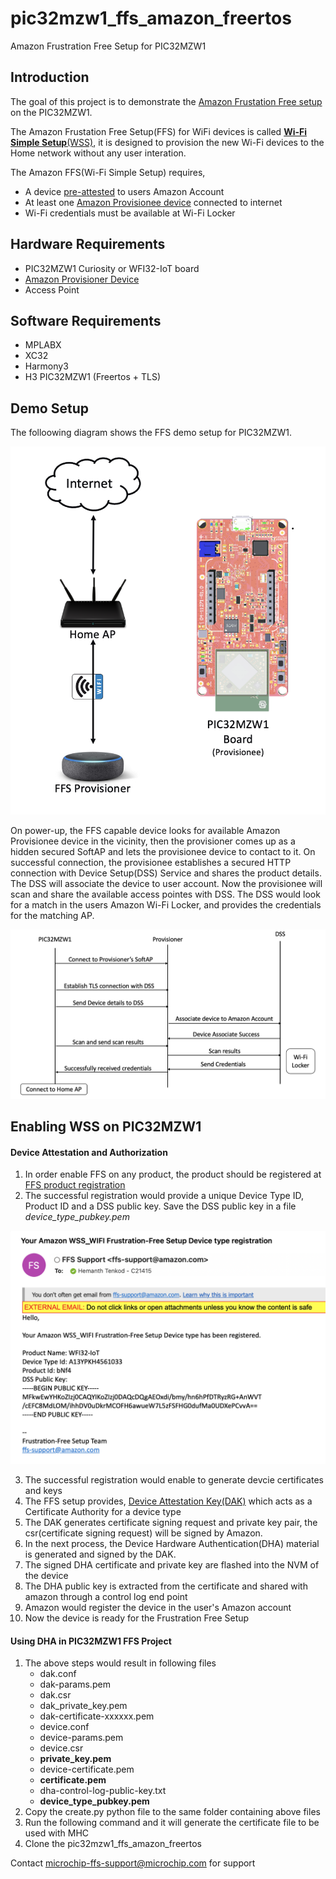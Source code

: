 # pic32mzw1_ffs_amazon_freertos
Amazon Frustration Free Setup for PIC32MZW1

## Introduction

The goal of this project is to demonstrate the [Amazon Frustation Free setup](https://developer.amazon.com/docs/frustration-free-setup/understanding-ffs.html) on the PIC32MZW1.

The Amazon Frustation Free Setup(FFS) for WiFi devices is called [**Wi-Fi Simple Setup**(WSS)](https://developer.amazon.com/docs/frustration-free-setup/understand-wi-fi-simple-setup.html), it is designed to provision the new Wi-Fi devices to the Home network without any user interation. 

The Amazon FFS(Wi-Fi Simple Setup) requires, 
- A device [pre-attested](https://developer.amazon.com/docs/frustration-free-setup/provisionee-manufacturing.html#requesting-a-dak-from-amazon) to users Amazon Account
- At least one [Amazon Provisionee device](https://developer.amazon.com/docs/frustration-free-setup/understanding-ffs.html#testing-your-device) connected to internet
- Wi-Fi credentials must be available at Wi-Fi Locker 

## Hardware Requirements
- PIC32MZW1 Curiosity or WFI32-IoT board
- [Amazon Provisioner Device](https://developer.amazon.com/docs/frustration-free-setup/understanding-ffs.html#testing-your-device)
- Access Point

## Software Requirements
- MPLABX
- XC32
- Harmony3
- H3 PIC32MZW1 (Freertos + TLS) 


## Demo Setup 
The folloowing diagram shows the FFS demo setup for PIC32MZW1.

<p align="center"><img src="Docs/FFS-Setup.png">
</p>

On power-up, the FFS capable device looks for available Amazon Provisionee device in the vicinity, then the provisioner comes up as a hidden secured SoftAP and lets the provisionee device to contact to it. On successful connection, the provisionee establishes a secured HTTP connection with Device Setup(DSS) Service and shares the product details. The DSS will associate the device to user account. Now the provisionee will scan and share the available access pointes with DSS. The DSS would look for a match in the users Amazon Wi-Fi Locker, and provides the credentials for the matching AP.

<p align="center"><img src="Docs/WSS-FlowDiagram.png">
</p>



## Enabling WSS on PIC32MZW1 
#### Device Attestation and Authorization

1. In order enable FFS on any product, the product should be registered at [FFS product registration](https://developer.amazon.com/frustration-free-setup/console/v2/onboard/request-device-registration)
2. The successful registration would provide a unique Device Type ID, Product ID and a DSS public key. Save the DSS public key in a file *device_type_pubkey.pem*
<p align="center"><img src="Docs/ffs-dev-registration-dss-pubKey.png">
</p>

3. The successful registration would enable to generate devcie certificates and keys
4. The FFS setup provides, [Device Attestation Key(DAK)](https://developer.amazon.com/frustration-free-setup/console/v2/manage-daks) which acts as a Certificate Authority for a device type
5. The DAK generates certificate signing request and private key pair, the csr(certificate signing request) will be signed by Amazon. 
6. In the next process, the Device Hardware Authentication(DHA) material is generated and signed by the DAK.
7. The signed DHA certificate and private key are flashed into the NVM of the device
8. The DHA public key is extracted from the certificate and shared with amazon through a control log end point
9. Amazon would register the device in the user's Amazon account 
10. Now the device is ready for the Frustration Free Setup
#### Using DHA in PIC32MZW1 FFS Project
1. The above steps would result in following files
	-  dak.conf
	-  dak-params.pem
	-  dak.csr
	-  dak_private_key.pem
	-  dak-certificate-xxxxxx.pem
	-  device.conf
	-  device-params.pem
	-  device.csr
	-  **private_key.pem**
	-  device-certificate.pem
	-  **certificate.pem**
	-  dha-control-log-public-key.txt
    -  **device_type_pubkey.pem**
2. Copy the create.py python file to the same folder containing above files
3. Run the following command and it will generate the certificate file to be used with MHC
4. Clone the pic32mzw1_ffs_amazon_freertos





Contact [microchip-ffs-support@microchip.com](mailto:microchip-ffs-support@microchip.com) for support